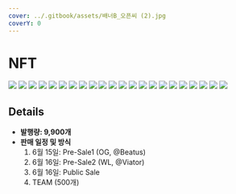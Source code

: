 ```yaml
---
cover: ../.gitbook/assets/배너B_오픈씨 (2).jpg
coverY: 0
---
```


# NFT

![](../.gitbook/assets/00\_광대.jpg) ![](../.gitbook/assets/01\_매지션.jpg) ![](../.gitbook/assets/02\_여교황\_파츠가이즈.jpg) ![](../.gitbook/assets/03\_여왕.jpg) ![](../.gitbook/assets/04\_황제.jpg) ![](../.gitbook/assets/05\_교황\_파츠가이드.jpg) ![](../.gitbook/assets/06\_연인.jpg) ![](../.gitbook/assets/07\_전차.jpg) ![](../.gitbook/assets/08\_힘.jpg) ![](../.gitbook/assets/09\_은둔자.jpg) ![](<../.gitbook/assets/10\_운명의 수레바퀴\_파츠가이드.jpg>) ![](../.gitbook/assets/11\_정의\_파츠가이드.jpg) ![](../.gitbook/assets/12\_매달린사람.jpg) ![](../.gitbook/assets/13\_죽음\_파츠가이드.jpg) ![](../.gitbook/assets/14\_절제.jpg) ![](../.gitbook/assets/15\_악마.jpg) ![](../.gitbook/assets/16\_탑\_파츠가이드.jpg) ![](../.gitbook/assets/17\_별.jpg) ![](../.gitbook/assets/18\_달.jpg) ![](../.gitbook/assets/19\_태양.jpg) ![](../.gitbook/assets/20\_심판.jpg) ![](../.gitbook/assets/21\_세계.jpg)

## Details

* **발행량: 9,900개**
* **판매 일정 및 방식**
  1. 6월 15일: Pre-Sale1 (OG, @Beatus)
  2. 6월 16일: Pre-Sale2 (WL, @Viator)
  3. 6월 16일: Public Sale
  4. TEAM (500개)
